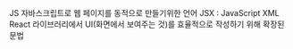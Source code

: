 JS
    자바스크립트로 웹 페이지를 동적으로 만들기위한 언어
JSX : JavaScript XML
    React 라이브러리에서 UI(화면에서 보여주는 것)를 효율적으로 작성하기 위해 확장된 문법
